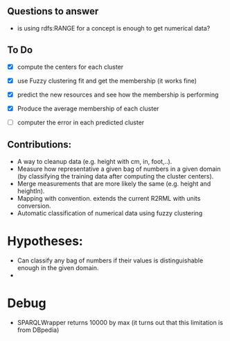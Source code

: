 



## Questions to answer
* is using rdfs:RANGE for a concept is enough to get numerical data?



## To Do

- [x] compute the centers for each cluster
- [x] use Fuzzy clustering fit and get the membership (it works fine)
- [x] predict the new resources and see how the membership is performing
- [x] Produce the average membership of each cluster
- [ ] computer the error in each predicted cluster


## Contributions:
* A way to cleanup data (e.g. height with cm, in, foot,..).
* Measure how representative a given bag of numbers in a given domain (by classifying the training data after computing
the cluster centers).
* Merge measurements that are more likely the same (e.g. height and heightIn).
* Mapping with convention. extends the current R2RML with units conversion.
* Automatic classification of numerical data using fuzzy clustering


# Hypotheses:
* Can classify any bag of numbers if their values is distinguishable enough in the given domain.
*

# Debug
* SPARQLWrapper returns 10000 by max (it turns out that this limitation is from DBpedia)